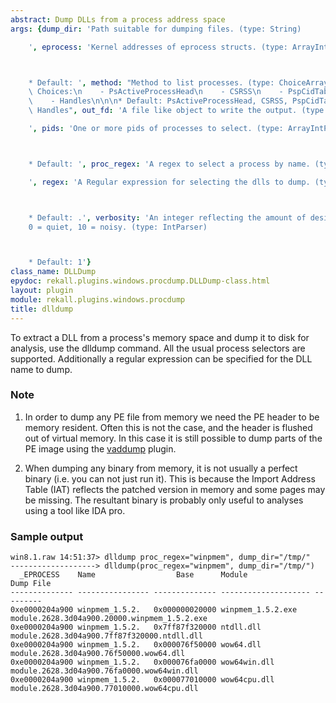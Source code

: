 ```yaml
---
abstract: Dump DLLs from a process address space
args: {dump_dir: 'Path suitable for dumping files. (type: String)

    ', eprocess: 'Kernel addresses of eprocess structs. (type: ArrayIntParser)



    * Default: ', method: "Method to list processes. (type: ChoiceArray)\n\n\n* Valid\
    \ Choices:\n    - PsActiveProcessHead\n    - CSRSS\n    - PspCidTable\n    - Sessions\n\
    \    - Handles\n\n\n* Default: PsActiveProcessHead, CSRSS, PspCidTable, Sessions,\
    \ Handles", out_fd: 'A file like object to write the output. (type: String)

    ', pids: 'One or more pids of processes to select. (type: ArrayIntParser)



    * Default: ', proc_regex: 'A regex to select a process by name. (type: RegEx)

    ', regex: 'A Regular expression for selecting the dlls to dump. (type: RegEx)



    * Default: .', verbosity: 'An integer reflecting the amount of desired output:
    0 = quiet, 10 = noisy. (type: IntParser)



    * Default: 1'}
class_name: DLLDump
epydoc: rekall.plugins.windows.procdump.DLLDump-class.html
layout: plugin
module: rekall.plugins.windows.procdump
title: dlldump
---
```


To extract a DLL from a process's memory space and dump it to disk for analysis,
use the dlldump command. All the usual process selectors are
supported. Additionally a regular expression can be specified for the DLL name
to dump.

### Note

1. In order to dump any PE file from memory we need the PE header to be memory
   resident. Often this is not the case, and the header is flushed out of
   virtual memory. In this case it is still possible to dump parts of the PE
   image using the [vaddump](VADDump.html) plugin.

2. When dumping any binary from memory, it is not usually a perfect binary
   (i.e. you can not just run it). This is because the Import Address Table
   (IAT) reflects the patched version in memory and some pages may be
   missing. The resultant binary is probably only useful to analyses using a
   tool like IDA pro.


### Sample output

```
win8.1.raw 14:51:37> dlldump proc_regex="winpmem", dump_dir="/tmp/"
-------------------> dlldump(proc_regex="winpmem", dump_dir="/tmp/")
  _EPROCESS    Name                  Base      Module               Dump File
-------------- ---------------- -------------- -------------------- ---------
0xe0000204a900 winpmem_1.5.2.   0x000000020000 winpmem_1.5.2.exe    module.2628.3d04a900.20000.winpmem_1.5.2.exe
0xe0000204a900 winpmem_1.5.2.   0x7ff87f320000 ntdll.dll            module.2628.3d04a900.7ff87f320000.ntdll.dll
0xe0000204a900 winpmem_1.5.2.   0x000076f50000 wow64.dll            module.2628.3d04a900.76f50000.wow64.dll
0xe0000204a900 winpmem_1.5.2.   0x000076fa0000 wow64win.dll         module.2628.3d04a900.76fa0000.wow64win.dll
0xe0000204a900 winpmem_1.5.2.   0x000077010000 wow64cpu.dll         module.2628.3d04a900.77010000.wow64cpu.dll
```